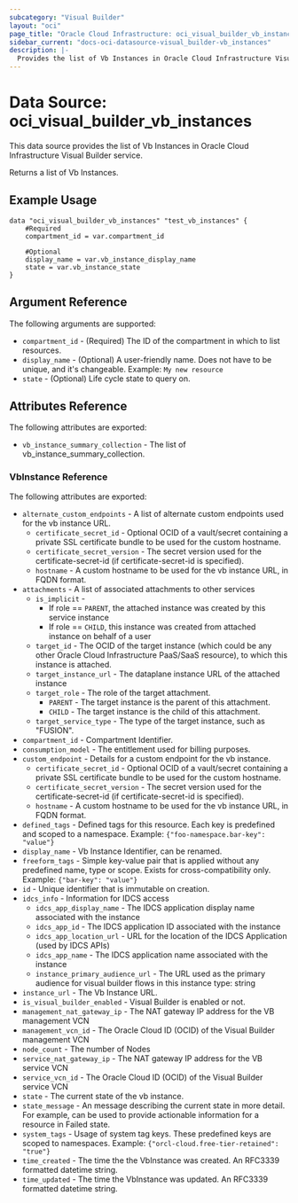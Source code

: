 ```yaml
---
subcategory: "Visual Builder"
layout: "oci"
page_title: "Oracle Cloud Infrastructure: oci_visual_builder_vb_instances"
sidebar_current: "docs-oci-datasource-visual_builder-vb_instances"
description: |-
  Provides the list of Vb Instances in Oracle Cloud Infrastructure Visual Builder service
---
```


# Data Source: oci_visual_builder_vb_instances
This data source provides the list of Vb Instances in Oracle Cloud Infrastructure Visual Builder service.

Returns a list of Vb Instances.


## Example Usage

```hcl
data "oci_visual_builder_vb_instances" "test_vb_instances" {
	#Required
	compartment_id = var.compartment_id

	#Optional
	display_name = var.vb_instance_display_name
	state = var.vb_instance_state
}
```

## Argument Reference

The following arguments are supported:

* `compartment_id` - (Required) The ID of the compartment in which to list resources.
* `display_name` - (Optional) A user-friendly name. Does not have to be unique, and it's changeable.  Example: `My new resource` 
* `state` - (Optional) Life cycle state to query on.


## Attributes Reference

The following attributes are exported:

* `vb_instance_summary_collection` - The list of vb_instance_summary_collection.

### VbInstance Reference

The following attributes are exported:

* `alternate_custom_endpoints` - A list of alternate custom endpoints used for the vb instance URL. 
	* `certificate_secret_id` - Optional OCID of a vault/secret containing a private SSL certificate bundle to be used for the custom hostname. 
	* `certificate_secret_version` - The secret version used for the certificate-secret-id (if certificate-secret-id is specified). 
	* `hostname` - A custom hostname to be used for the vb instance URL, in FQDN format.
* `attachments` - A list of associated attachments to other services 
	* `is_implicit` - 
		* If role == `PARENT`, the attached instance was created by this service instance 
		* If role == `CHILD`, this instance was created from attached instance on behalf of a user 
	* `target_id` - The OCID of the target instance (which could be any other Oracle Cloud Infrastructure PaaS/SaaS resource), to which this instance is attached.
	* `target_instance_url` - The dataplane instance URL of the attached instance
	* `target_role` - The role of the target attachment. 
		* `PARENT` - The target instance is the parent of this attachment. 
		* `CHILD` - The target instance is the child of this attachment. 
	* `target_service_type` - The type of the target instance, such as "FUSION".
* `compartment_id` - Compartment Identifier.
* `consumption_model` - The entitlement used for billing purposes.
* `custom_endpoint` - Details for a custom endpoint for the vb instance.
	* `certificate_secret_id` - Optional OCID of a vault/secret containing a private SSL certificate bundle to be used for the custom hostname. 
	* `certificate_secret_version` - The secret version used for the certificate-secret-id (if certificate-secret-id is specified). 
	* `hostname` - A custom hostname to be used for the vb instance URL, in FQDN format.
* `defined_tags` - Defined tags for this resource. Each key is predefined and scoped to a namespace. Example: `{"foo-namespace.bar-key": "value"}` 
* `display_name` - Vb Instance Identifier, can be renamed.
* `freeform_tags` - Simple key-value pair that is applied without any predefined name, type or scope. Exists for cross-compatibility only. Example: `{"bar-key": "value"}` 
* `id` - Unique identifier that is immutable on creation.
* `idcs_info` - Information for IDCS access
	* `idcs_app_display_name` - The IDCS application display name associated with the instance
	* `idcs_app_id` - The IDCS application ID associated with the instance
	* `idcs_app_location_url` - URL for the location of the IDCS Application (used by IDCS APIs)
	* `idcs_app_name` - The IDCS application name associated with the instance
	* `instance_primary_audience_url` - The URL used as the primary audience for visual builder flows in this instance type: string 
* `instance_url` - The Vb Instance URL.
* `is_visual_builder_enabled` - Visual Builder is enabled or not.
* `management_nat_gateway_ip` - The NAT gateway IP address for the VB management VCN
* `management_vcn_id` - The Oracle Cloud ID (OCID) of the Visual Builder management VCN
* `node_count` - The number of Nodes
* `service_nat_gateway_ip` - The NAT gateway IP address for the VB service VCN
* `service_vcn_id` - The Oracle Cloud ID (OCID) of the Visual Builder service VCN
* `state` - The current state of the vb instance.
* `state_message` - An message describing the current state in more detail. For example, can be used to provide actionable information for a resource in Failed state.
* `system_tags` - Usage of system tag keys. These predefined keys are scoped to namespaces. Example: `{"orcl-cloud.free-tier-retained": "true"}` 
* `time_created` - The time the the VbInstance was created. An RFC3339 formatted datetime string.
* `time_updated` - The time the VbInstance was updated. An RFC3339 formatted datetime string.

